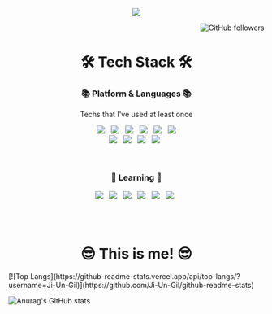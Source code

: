 <p align="center"><img src="https://capsule-render.vercel.app/api?type=waving&color=random&height=200&section=header&text=Ji-Un-Gil&fontSize=90" align=center></p>
<p align="right"><img alt="GitHub followers" src="https://img.shields.io/github/followers/Ji-Un-Gil?style=social"></p>

<h1 align="center"><b>🛠 Tech Stack 🛠</b></h1>
<h3 align="center">📚 Platform & Languages 📚</h3>
<p align="center">Techs that I've used at least once</p>
<p align="center">
<img src="https://img.shields.io/badge/Python-3776AB?style=plastic&logo=Python&logoColor=white"/></a> &nbsp
<img src="https://img.shields.io/badge/C++-00599C?style=plastic&logo=c%2B%2B&logoColor=white"/></a> &nbsp 
<img src="https://img.shields.io/badge/HTML5-E34F26?style=plastic&logo=HTML5&logoColor=white"/></a> &nbsp
<img src="https://img.shields.io/badge/JavaScript-F7DF1E?style=plastic&logo=JavaScript&logoColor=white"/></a> &nbsp
<img src="https://img.shields.io/badge/Node.js-339933?style=plastic&logo=Node.js&logoColor=white"/></a> &nbsp
<img src="https://img.shields.io/badge/Amazon AWS-232F3E?style=plastic&logo=Amazon%20AWS&logoColor=white"/></a><br/>
<img src="https://img.shields.io/badge/Oracle-F80000?style=plastic&logo=oracle&logoColor=white"></a> &nbsp
<img src="https://img.shields.io/badge/GitHub-181717?style=plastic&logo=github&logoColor=white"></a> &nbsp
<img src="https://img.shields.io/badge/CSS3-1572B6?style=plastic&logo=css3&logoColor=white"></a> &nbsp
<img src="https://img.shields.io/badge/C-A8B9CC?style=plastic&logo=C&logoColor=white"></a> &nbsp
</p><br/>

<h3 align="center"><b>🏫 Learning 🏫</b></h3>
<p align="center">
<img src="https://img.shields.io/badge/Java-007396?style=plastic&logo=Java&logoColor=white"/></a> &nbsp
<img src="https://img.shields.io/badge/Spring-6DB33F?style=plastic&logo=spring&logoColor=white"></a> &nbsp
<img src="https://img.shields.io/badge/Linux-FCC624?style=plastic&logo=Linux&logoColor=white"></a> &nbsp
<img src="https://img.shields.io/badge/Apache-D22128?style=plastic&logo=Apache&logoColor=white"></a> &nbsp
<img src="https://img.shields.io/badge/php-777BB4?style=plastic&logo=PHP&logoColor=white"></a> &nbsp
<img src="https://img.shields.io/badge/MySQL-4479A1?style=plastic&logo=MySQL&logoColor=white"></a> &nbsp
</p><br/><br/>

<h1 align="center"><b>😎 This is me! 😎</b></h1>
[![Top Langs](https://github-readme-stats.vercel.app/api/top-langs/?username=Ji-Un-Gil)](https://github.com/Ji-Un-Gil/github-readme-stats)

![Anurag's GitHub stats](https://github-readme-stats.vercel.app/api?username=Ji-Un-Gil&show_icons=true&theme=codeSTACKr)
